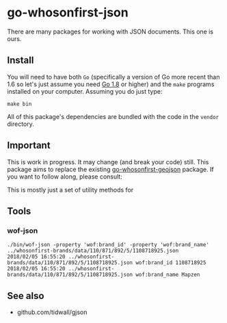 # go-whosonfirst-json

There are many packages for working with JSON documents. This one is ours.

## Install

You will need to have both `Go` (specifically a version of Go more recent than 1.6 so let's just assume you need [Go 1.8](https://golang.org/dl/) or higher) and the `make` programs installed on your computer. Assuming you do just type:

```
make bin
```

All of this package's dependencies are bundled with the code in the `vendor` directory.

## Important

This is work in progress. It may change (and break your code) still. This package aims to replace the existing [go-whosonfirst-geojson](https://github.com/whosonfirst/go-whosonfirst-geojson) package. If you want to follow along, please consult:

This is mostly just a set of utility methods for 

## Tools

### wof-json

```
./bin/wof-json -property 'wof:brand_id' -property 'wof:brand_name' ../whosonfirst-brands/data/110/871/892/5/1108718925.json
2018/02/05 16:55:20 ../whosonfirst-brands/data/110/871/892/5/1108718925.json wof:brand_id 1108718925
2018/02/05 16:55:20 ../whosonfirst-brands/data/110/871/892/5/1108718925.json wof:brand_name Mapzen
```

## See also

* github.com/tidwall/gjson
